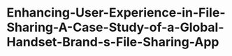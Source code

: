 # Enhancing-User-Experience-in-File-Sharing-A-Case-Study-of-a-Global-Handset-Brand-s-File-Sharing-App